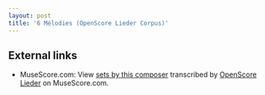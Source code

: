 ```yaml
---
layout: post
title: '6 Mélodies (OpenScore Lieder Corpus)'
---
```


## External links

- MuseScore.com: View [sets by this composer] transcribed by [OpenScore Lieder] on MuseScore.com.

[sets by this composer]: https://musescore.com/openscore-lieder-corpus/sets/5079369
[OpenScore Lieder]: https://musescore.com/openscore-lieder-corpus

